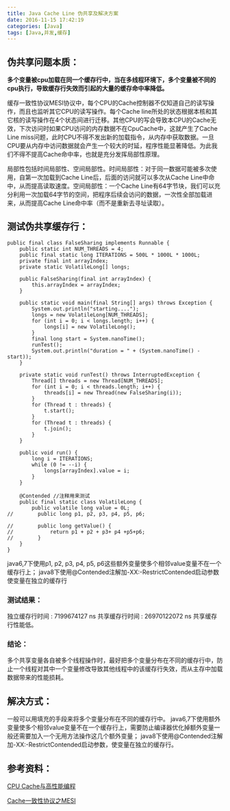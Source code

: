 ```yaml
---
title: Java Cache Line 伪共享及解决方案
date: 2016-11-15 17:42:19
categories: [Java]
tags: [Java,并发,缓存]
---
```

## 伪共享问题本质：
**多个变量被cpu加载在同一个缓存行中，当在多线程环境下，多个变量被不同的cpu执行，导致缓存行失效而引起的大量的缓存命中率降低。**

缓存一致性协议MESI协议中，每个CPU的Cache控制器不仅知道自己的读写操作，而且也监听其它CPU的读写操作。每个Cache line所处的状态根据本核和其它核的读写操作在4个状态间进行迁移。其他CPU的写会导致本CPU的Cache无效，下次访问时如果CPU访问的内存数据不在CpuCache中，这就产生了Cache Line miss问题，此时CPU不得不发出新的加载指令，从内存中获取数据。一旦CPU要从内存中访问数据就会产生一个较大的时延，程序性能显著降低。为此我们不得不提高Cache命中率，也就是充分发挥局部性原理。

局部性包括时间局部性、空间局部性。时间局部性：对于同一数据可能被多次使用，自第一次加载到Cache Line后，后面的访问就可以多次从Cache Line中命中，从而提高读取速度。空间局部性：一个Cache Line有64字节块，我们可以充分利用一次加载64字节的空间，把程序后续会访问的数据，一次性全部加载进来，从而提高Cache Line命中率（而不是重新去寻址读取）。

## 测试伪共享缓存行：

```
public final class FalseSharing implements Runnable {
    public static int NUM_THREADS = 4;
    public final static long ITERATIONS = 500L * 1000L * 1000L;
    private final int arrayIndex;
    private static VolatileLong[] longs;

    public FalseSharing(final int arrayIndex) {
        this.arrayIndex = arrayIndex;
    }

    public static void main(final String[] args) throws Exception {
        System.out.println("starting....");
        longs = new VolatileLong[NUM_THREADS];
        for (int i = 0; i < longs.length; i++) {
            longs[i] = new VolatileLong();
        }
        final long start = System.nanoTime();
        runTest();
        System.out.println("duration = " + (System.nanoTime() - start));
    }

    private static void runTest() throws InterruptedException {
        Thread[] threads = new Thread[NUM_THREADS];
        for (int i = 0; i < threads.length; i++) {
            threads[i] = new Thread(new FalseSharing(i));
        }
        for (Thread t : threads) {
            t.start();
        }
        for (Thread t : threads) {
            t.join();
        }
    }

    public void run() {
        long i = ITERATIONS;
        while (0 != --i) {
            longs[arrayIndex].value = i;
        }
    }

    @Contended //注释用来测试
    public final static class VolatileLong {
        public volatile long value = 0L;
//        public long p1, p2, p3, p4, p5, p6;

//        public long getValue() {
//            return p1 + p2 + p3+ p4 +p5+p6;
//        }
    }
}
```

java6,7下使用p1, p2, p3, p4, p5, p6这些额外变量使多个相邻value变量不在一个缓存行上；
java8下使用@Contended注解加-XX:-RestrictContended启动参数使变量在独立的缓存行

### 测试结果：
独立缓存行时间 : 7199674127 ns
共享缓存行时间 : 26970122072 ns
共享缓存行性能低。

### 结论：
多个共享变量各自被多个线程操作时，最好把多个变量分布在不同的缓存行中，防止一个线程对其中一个变量修改导致其他线程中的该缓存行失效，而从主存中加载数据带来的性能损耗。

## 解决方式：
一般可以用填充的手段来将多个变量分布在不同的缓存行中。
java6,7下使用额外变量使多个相邻value变量不在一个缓存行上，需要防止编译器优化掉额外变量一般还需要加入一个无用方法操作这几个额外变量；
 java8下使用@Contended注解加-XX:-RestrictContended启动参数，使变量在独立的缓存行。

## 参考资料：

[CPU Cache与高性能编程](http://geek.csdn.net/news/detail/114619)

[Cache一致性协议之MESI](http://blog.csdn.net/muxiqingyang/article/details/6615199)